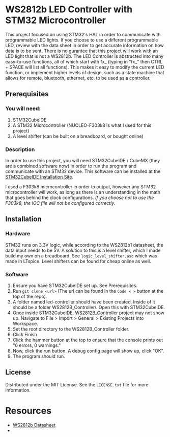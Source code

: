 # WS2812b LED Controller with STM32 Microcontroller
This project focused on using STM32's HAL in order to communicate with programmable LED lights. If you choose to use a different programmable LED, review with the data sheet in order to get accurate information on how data is to be sent. There is no gurantee that this project will work with an LED light that is not a WS2812b. The LED Controller is abstracted into many easy-to-use functions, all of which start with fx_ (typing in "fx_" then CTRL + SPACE will list all functions). This makes it easy to modify the current LED function, or implement higher levels of design, such as a state machine that allows for remote, bluetooth, ethernet, etc. to be used as a controller. 

## Prerequisites

### You will need:
1. STM32CubeIDE
2. A STM32 Microcontroller (NUCLEO-F303k8 is what I used for this project)
3. A level shifter (can be built on a breadboard, or bought online)

### Description
In order to use this project, you will need STM32CubeIDE / CubeMX (they are a combined software now) in order to run the program and communicate with an STM32 device. This software can be installed at the [STM32CubeIDE Installation Site](https://www.st.com/en/development-tools/stm32cubeide.html).

I used a F303k8 microcontroller in order to output, however any STM32 microcontroller will work, as long as there is an understanding in the math that goes behind the clock configurations. <em>If you choose not to use the F303k8, the IOC file will not be configured correctly.</em>

## Installation
### Hardware
STM32 runs on 3.3V logic, while according to the WS2812b1 datasheet, the data input needs to be 5V. A solution to this is a level shifter, which I made build my own on a breadboard. See ```logic_level_shifter.asc``` which was made in LTspice. Level shifters can be found for cheap online as well.

### Software
1. Ensure you have STM32CubeIDE set up. See Prerequisites.
2. Run ```git clone <url>``` (The url can be found in the ```Code < >``` button at the top of the repo).
3. A folder named led-controller should have been created. Inside of it should be a folder WS2812B_Controller/. Open this with STM32CubeIDE.
4. Once inside STM32CubeIDE, WS2812B_Controller project may not show up. Navigate to File > Import > General > Existing Projects into Workspace.
5. Set the root directory to the WS2812B_Controller folder.
6. Click Finish
7. Click the hammer button at the top to ensure that the console prints out "0 errors, 0 warnings."
8. Now, click the run button. A debug config page will show up, click "OK".
9. The program should run.

## License
Distributed under the MIT License. See the ```LICENSE.txt``` file for more information.

# Resources
* [WS2812b Datasheet](https://cdn-shop.adafruit.com/datasheets/WS2812B.pdf)
* 
